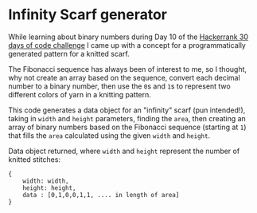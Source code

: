 # Infinity Scarf generator

While learning about binary numbers during Day 10 of the [Hackerrank 30 days of code challenge](https://www.hackerrank.com/domains/tutorials/30-days-of-code/) I came up with a concept for a programmatically generated pattern for a knitted scarf.

The Fibonacci sequence has always been of interest to me, so I thought, why not create an array based on the sequence, convert each decimal number to a binary number, then use the `0`s and `1`s to represent two different colors of yarn in a knitting pattern.

This code generates a data object for an "infinity" scarf (pun intended!), taking in `width` and `height` parameters, finding the `area`, then creating an array of binary numbers based on the Fibonacci sequence (starting at `1`) that fills the `area` calculated using the given `width` and `height`.

Data object returned, where `width` and `height` represent the number of knitted stitches:
```
{
    width: width,
    height: height,
    data : [0,1,0,0,1,1, .... in length of area]
}
```